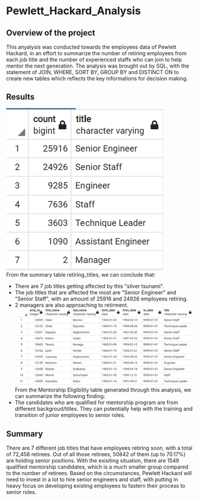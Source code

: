 # Pewlett_Hackard_Analysis  
## Overview of the project  
This anyalysis was conducted towards the employees data of Pewlett Hackard, in an effort to summarize the number of retiring employees from each job title and the number of experienced staffs who can join to help mentor the next generation. 
The analysis was brought out by SQL, with the statement of JOIN, WHERE, SORT BY, GROUP BY and DISTINCT ON to create new tables which reflects the key informations for decision making.

## Results
![retiring_titles](retiring_titles.png)  
From the summary table retiring_titles, we can conclude that:
* There are 7 job titles getting affected by this "silver tsunami".
* The job titles that are affected the most are "Senior Engineer" and "Senior Staff", with an amount of 25916 and 24926 employees retiring. 
* 2 managers are also approaching to retirment.  
![Mentorship_eligibility](Mentorship_eligibility.png)  
From the Mentorship Eligibility table generated through this analysis, we can summarize the following finding:  
* The candidates who are qualified for mentorship program are from different backgroud/titles. They can potentially help with the training and transition of junior employees to senior roles.  

## Summary
There are 7 different job titles that have employees retiring soon, with a total of 72,458 retirees. Out of all those retirees, 50842 of them (up to 70.17%) are holding senior positions. With the exisiting situation, there are 1549 qualified mentorship candidates, which is a much smaller group compared to the number of retirees. Based on the circumstances, Pewlett Hackard will need to invest in a lot to hire senior engineers and staff, with putting in heavy focus on developing existing employees to fastern their process to senior roles.

